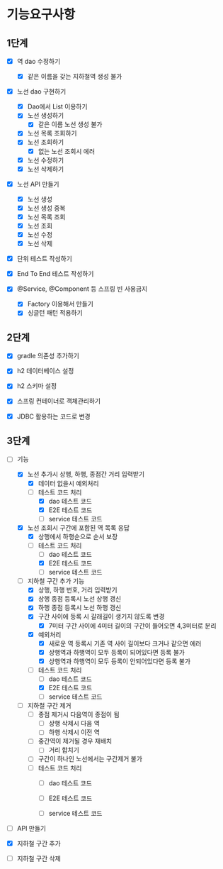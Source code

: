 # 기능요구사항

## 1단계

- [x] 역 dao 수정하기 

  - [x] 같은 이름을 갖는 지하철역 생성 불가

- [x] 노선 dao 구현하기

  - [x] Dao에서 List 이용하기
  - [x] 노선 생성하기
    - [x] 같은 이름 노선 생성 불가
  - [x] 노선 목록 조회하기
  - [x] 노선 조회하기
    - [x] 없는 노선 조회시 에러
  - [x] 노선 수정하기
  - [x] 노선 삭제하기

- [x] 노선 API 만들기

  - [x] 노선 생성
  - [x] 노선 생성 중복
  - [x] 노선 목록 조회
  - [x] 노선 조회
  - [x] 노선 수정
  - [x] 노선 삭제

- [x] 단위 테스트 작성하기

- [x] End To End 테스트 작성하기 

- [x] @Service, @Component 등 스프링 빈 사용금지

  - [x] Factory 이용해서 만들기
  - [x] 싱글턴 패턴 적용하기
## 2단계
- [x] gradle 의존성 추가하기
- [x] h2 데이터베이스 설정
- [x] h2 스키마 설정
- [x] 스프링 컨테이너로 객체관리하기
- [x] JDBC 활용하는 코드로 변경



## 3단계

- [ ] 기능
  - [x] 노선 추가시 상행, 하행, 종점간 거리 입력받기
    - [x] 데이터 없을시 예외처리
    - [ ] 테스트 코드 처리
      - [x] dao 테스트 코드
      - [x] E2E 테스트 코드
      - [ ] service 테스트 코드
  - [x] 노선 조회시 구간에 포함된 역 목록 응답
    - [x] 상행에서 하행순으로 순서 보장
    - [ ] 테스트 코드 처리
      - [ ] dao 테스트 코드
      - [x] E2E 테스트 코드
      - [ ] service 테스트 코드
  - [ ] 지하철 구간 추가 기능
    - [x] 상행, 하행 번호, 거리 입력받기
    - [x] 상행 종점 등록시 노선 상행 갱신
    - [x] 하행 종점 등록시 노선 하행 갱신
    - [x] 구간 사이에 등록 시 갈래길이 생기지 않도록 변경
      - [x] 7미터 구간 사이에 4미터 길이의 구간이 들어오면 4,3미터로 분리
    - [x] 예외처리
      - [x] 새로운 역 등록시 기존 역 사이 길이보다 크거나 같으면 에러
      - [x] 상행역과 하행역이 모두 등록이 되어있다면 등록 불가
      - [x] 상행역과 하행역이 모두 등록이 안되어있다면 등록 불가
    - [ ] 테스트 코드 처리
      - [ ] dao 테스트 코드
      - [x] E2E 테스트 코드
      - [ ] service 테스트 코드
  - [ ] 지하철 구간 제거
    - [ ] 종점 제거시 다음역이 종점이 됨
      - [ ] 상행 삭제시 다음 역
      - [ ] 하행 삭제시 이전 역
    - [ ] 중간역이 제거될 경우 재배치
      - [ ] 거리 합치기
    - [ ] 구간이 하나인 노선에서는 구간제거 불가
    - [ ] 테스트 코드 처리
      - [ ] dao 테스트 코드
      - [ ] E2E 테스트 코드
      - [ ] service 테스트 코드



- [ ]  API 만들기
  - [x] 지하철 구간 추가
  - [ ] 지하철 구간 삭제

